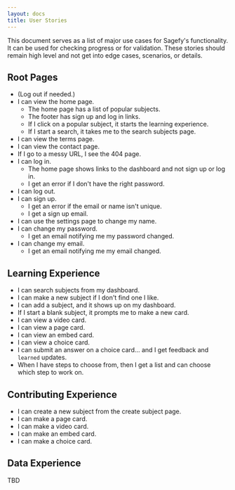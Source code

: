 ```yaml
---
layout: docs
title: User Stories
---
```


This document serves as a list of major use cases for Sagefy's functionality. It can be used for checking progress or for validation. These stories should remain high level and not get into edge cases, scenarios, or details.

## Root Pages

- (Log out if needed.)
- I can view the home page.
  - The home page has a list of popular subjects.
  - The footer has sign up and log in links.
  - If I click on a popular subject, it starts the learning experience.
  - If I start a search, it takes me to the search subjects page.
- I can view the terms page.
- I can view the contact page.
- If I go to a messy URL, I see the 404 page.
- I can log in.
  - The home page shows links to the dashboard and not sign up or log in.
  - I get an error if I don't have the right password.
- I can log out.
- I can sign up.
  - I get an error if the email or name isn't unique.
  - I get a sign up email.
- I can use the settings page to change my name.
- I can change my password.
  - I get an email notifying me my password changed.
- I can change my email.
  - I get an email notifying me my email changed.

## Learning Experience

- I can search subjects from my dashboard.
- I can make a new subject if I don't find one I like.
- I can add a subject, and it shows up on my dashboard.
- If I start a blank subject, it prompts me to make a new card.
- I can view a video card.
- I can view a page card.
- I can view an embed card.
- I can view a choice card.
- I can submit an answer on a choice card... and I get feedback and `learned` updates.
- When I have steps to choose from, then I get a list and can choose which step to work on.

## Contributing Experience

- I can create a new subject from the create subject page.
- I can make a page card.
- I can make a video card.
- I can make an embed card.
- I can make a choice card.

## Data Experience

TBD
